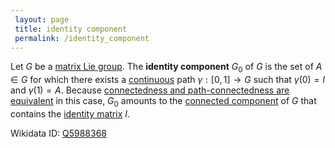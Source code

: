 ```yaml
---
 layout: page
 title: identity component
 permalink: /identity_component
---
```

Let $G$ be a [matrix Lie group](https://defsmath.github.io/DefsMath/matrix_Lie_group). The **identity component** $G_0$ of $G$ is the set of $A\in G$ for which there exists a [continuous](https://defsmath.github.io/DefsMath/continuous) path $\gamma:[0,1]\to G$ such that $\gamma(0) = I$ and $\gamma(1) = A$. Because [connectedness and path-connectedness are equivalent](https://defsmath.github.io/DefsMath/matrix_Lie_group_is_connected_iff_it_is_path_connected) in this case, $G_0$ amounts to the [connected component](https://defsmath.github.io/DefsMath/connected_component) of $G$ that contains the [identity matrix](https://defsmath.github.io/DefsMath/identity_matrix) $I$. 

Wikidata ID: [Q5988368](https://www.wikidata.org/wiki/Q5988368)